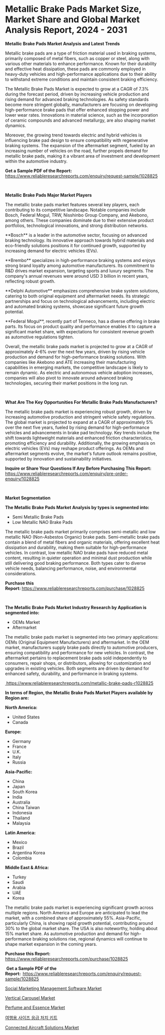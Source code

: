 <p><h1>Metallic Brake Pads Market Size, Market Share and Global Market Analysis Report, 2024 - 2031</h1></p><p><strong>Metallic Brake Pads Market Analysis and Latest Trends</strong></p>
<p><p>Metallic brake pads are a type of friction material used in braking systems, primarily composed of metal fibers, such as copper or steel, along with various other materials to enhance performance. Known for their durability and effective heat dissipation, these pads are commonly employed in heavy-duty vehicles and high-performance applications due to their ability to withstand extreme conditions and maintain consistent braking efficiency.</p><p>The Metallic Brake Pads Market is expected to grow at a CAGR of 7.3% during the forecast period, driven by increasing vehicle production and rising demand for advanced braking technologies. As safety standards become more stringent globally, manufacturers are focusing on developing high-performance brake pads that offer enhanced stopping power and lower wear rates. Innovations in material science, such as the incorporation of ceramic compounds and advanced metallurgy, are also shaping market dynamics.</p><p>Moreover, the growing trend towards electric and hybrid vehicles is influencing brake pad design to ensure compatibility with regenerative braking systems. The expansion of the aftermarket segment, fueled by an increasing number of vehicles on the road, further propels demand for metallic brake pads, making it a vibrant area of investment and development within the automotive industry.</p></p>
<p><strong>Get a Sample PDF of the Report:&nbsp;</strong> <a href="https://www.reliableresearchreports.com/enquiry/request-sample/1028825">https://www.reliableresearchreports.com/enquiry/request-sample/1028825</a></p>
<p>&nbsp;</p>
<p><strong>Metallic Brake Pads Major Market Players</strong></p>
<p><p>The metallic brake pads market features several key players, each contributing to its competitive landscape. Notable companies include Bosch, Federal Mogul, TRW, Nisshinbo Group Company, and Akebono, among others. These companies dominate due to their extensive product portfolios, technological innovations, and strong distribution networks.</p><p>**Bosch** is a leader in the automotive sector, focusing on advanced braking technology. Its innovative approach towards hybrid materials and eco-friendly solutions positions it for continued growth, supported by increasing demand for electric vehicles (EVs).</p><p>**Brembo** specializes in high-performance braking systems and enjoys strong brand loyalty among automotive manufacturers. Its commitment to R&D drives market expansion, targeting sports and luxury segments. The company's annual revenues were around USD 3 billion in recent years, reflecting robust growth.</p><p>**Delphi Automotive** emphasizes comprehensive brake system solutions, catering to both original equipment and aftermarket needs. Its strategic partnerships and focus on technological advancements, including electric and automated braking systems, showcase significant future growth potential.</p><p>**Federal Mogul**, recently part of Tenneco, has a diverse offering in brake parts. Its focus on product quality and performance enables it to capture a significant market share, with expectations for consistent revenue growth as automotive regulations tighten.</p><p>Overall, the metallic brake pads market is projected to grow at a CAGR of approximately 4-6% over the next few years, driven by rising vehicle production and demand for high-performance braking solutions. With companies like Akebono and ATE increasing their manufacturing capabilities in emerging markets, the competitive landscape is likely to remain dynamic. As electric and autonomous vehicle adoption increases, companies will also pivot to innovate around advanced braking technologies, securing their market positions in the long run.</p></p>
<p>&nbsp;</p>
<p><strong>What Are The Key Opportunities For Metallic Brake Pads Manufacturers?</strong></p>
<p><p>The metallic brake pads market is experiencing robust growth, driven by increasing automotive production and stringent vehicle safety regulations. The global market is projected to expand at a CAGR of approximately 5% over the next five years, fueled by rising demand for high-performance vehicles and advancements in brake pad technology. Key trends include the shift towards lightweight materials and enhanced friction characteristics, promoting efficiency and durability. Additionally, the growing emphasis on electric vehicles (EVs) may reshape product offerings. As OEMs and aftermarket segments evolve, the market's future outlook remains positive, supported by innovation and sustainability initiatives.</p></p>
<p><strong>Inquire or Share Your Questions If Any Before Purchasing This Report:</strong> <a href="https://www.reliableresearchreports.com/enquiry/pre-order-enquiry/1028825">https://www.reliableresearchreports.com/enquiry/pre-order-enquiry/1028825</a></p>
<p>&nbsp;</p>
<p><strong>Market Segmentation</strong></p>
<p><strong>The Metallic Brake Pads Market Analysis by types is segmented into:</strong></p>
<p><ul><li>Semi Metallic Brake Pads</li><li>Low Metallic NAO Brake Pads</li></ul></p>
<p><p>The metallic brake pads market primarily comprises semi-metallic and low metallic NAO (Non-Asbestos Organic) brake pads. Semi-metallic brake pads contain a blend of metal fibers and organic materials, offering excellent heat dissipation and durability, making them suitable for high-performance vehicles. In contrast, low metallic NAO brake pads have reduced metal content, resulting in quieter operation and minimal dust production while still delivering good braking performance. Both types cater to diverse vehicle needs, balancing performance, noise, and environmental considerations.</p></p>
<p><strong>Purchase this Report:&nbsp;</strong><a href="https://www.reliableresearchreports.com/purchase/1028825">https://www.reliableresearchreports.com/purchase/1028825</a></p>
<p>&nbsp;</p>
<p><strong>The Metallic Brake Pads Market Industry Research by Application is segmented into:</strong></p>
<p><ul><li>OEMs Market</li><li>Aftermarket</li></ul></p>
<p><p>The metallic brake pads market is segmented into two primary applications: OEMs (Original Equipment Manufacturers) and aftermarket. In the OEM market, manufacturers supply brake pads directly to automotive producers, ensuring compatibility and performance for new vehicles. In contrast, the aftermarket pertains to replacement brake pads sold independently to consumers, repair shops, or distributors, allowing for customization and upgrades in existing vehicles. Both segments are driven by demand for enhanced safety, durability, and performance in braking systems.</p></p>
<p><a href="https://www.reliableresearchreports.com/metallic-brake-pads-r1028825">&nbsp;https://www.reliableresearchreports.com/metallic-brake-pads-r1028825</a></p>
<p><strong>In terms of Region, the Metallic Brake Pads Market Players available by Region are:</strong></p>
<p>
    <p> <strong> North America: </strong>
        <ul>
            <li>United States</li>
            <li>Canada</li>
        </ul>
        </p> 
    <p> <strong> Europe: </strong>
        <ul>
            <li>Germany</li>
            <li>France</li>
            <li>U.K.</li>
            <li>Italy</li>
            <li>Russia</li>
        </ul>
        </p> 
    <p> <strong> Asia-Pacific: </strong>
        <ul>
            <li>China</li>
            <li>Japan</li>
            <li>South Korea</li>
            <li>India</li>
            <li>Australia</li>
            <li>China Taiwan</li>
            <li>Indonesia</li>
            <li>Thailand</li>
            <li>Malaysia</li>
        </ul>
        </p> 
    <p> <strong> Latin America: </strong>
        <ul>
            <li>Mexico</li>
            <li>Brazil</li>
            <li>Argentina Korea</li>
            <li>Colombia</li>
        </ul>
        </p> 
    <p> <strong> Middle East & Africa: </strong>
        <ul>
            <li>Turkey</li>
            <li>Saudi</li>
            <li>Arabia</li>
            <li>UAE</li>
            <li>Korea</li>
        </ul>
    </p>
    </p>
<p><p>The metallic brake pads market is experiencing significant growth across multiple regions. North America and Europe are anticipated to lead the market, with a combined share of approximately 55%. Asia-Pacific, particularly China, is showing rapid growth potential, contributing around 30% to the global market share. The USA is also noteworthy, holding about 15% market share. As automotive production and demand for high-performance braking solutions rise, regional dynamics will continue to shape market expansion in the coming years.</p></p>
<p><strong>Purchase this Report: </strong><a href="https://www.reliableresearchreports.com/purchase/1028825">https://www.reliableresearchreports.com/purchase/1028825</a></p>
<p>&nbsp;<strong>Get a Sample PDF of the Report:&nbsp;&nbsp;</strong><a href="https://www.reliableresearchreports.com/enquiry/request-sample/1028825">https://www.reliableresearchreports.com/enquiry/request-sample/1028825</a></p>
<p><strong></strong></p>
<p><p><a href="https://www.linkedin.com/pulse/social-marketing-management-software-market-evolution-global-4zqic?trackingId=dAXRmIIDTzifRN9MzMe6vg%3D%3D">Social Marketing Management Software Market</a></p><p><a href="https://issuu.com/reportprime-2/docs/vertical-carousel-market-size-2030._6855dd4eeefae9">Vertical Carousel Market</a></p><p><a href="https://github.com/RickHolmes3/Market-Research-Report-List-6/blob/main/perfume-and-essence-market.md">Perfume and Essence Market</a></p><p><a href="https://medium.com/@macking460/%EC%97%AC%ED%96%89%EC%9A%A9-%EA%B5%AC%EA%B8%89%EC%83%81%EC%9E%90-%EC%8B%9C%EC%9E%A5-%EA%B8%80%EB%A1%9C%EB%B2%8C-%EC%8B%9C%EC%9E%A5-%EC%A0%90%EC%9C%A0%EC%9C%A8-%EB%B0%8F-%EC%88%9C%EC%9C%84-%EC%A0%84%EC%B2%B4-%EB%A7%A4%EC%B6%9C%EA%B3%BC-%EC%88%98%EC%9A%94-%EC%98%88%EC%B8%A1-2024-2031-f12fdee90169">여행용 사이즈 응급 처치 키트</a></p><p><a href="https://www.linkedin.com/pulse/connected-aircraft-solutions-market-forecasts-trends-impact-xy3pc?trackingId=Ya8%2FLn2vTvuKodSP0FupZg%3D%3D">Connected Aircraft Solutions Market</a></p></p>